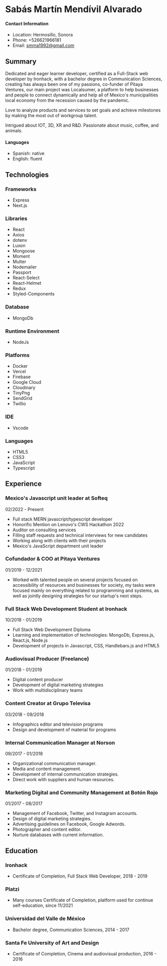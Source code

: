 # Sabás Martín Mendívil Alvarado

#### Contact Information
- Location: Hermosillo, Sonora
- Phone: +526621966181
- Email: smma1992@gmail.com

## Summary

Dedicated and eager learner developer, certified as a Full-Stack web developer by Ironhack, with a bachelor degree in Communication Sciences, creating has always been one of my passions, co-funder of Pitaya Ventures, our main project was Localsumer, a platform to help businesses and people to connect dynamically and help all of Mexico's municipalities local economy from the recession caused by the pandemic.

Love to analyze products and services to set goals and achieve milestones by making the most out of workgroup talent.

Intrigued about IOT, 3D, XR and R&D. Passionate about music, coffee, and animals.

#### Languages
- Spanish: native
- English: fluent

## Technologies

### Frameworks
- Express
- Next.js

### Libraries
- React
- Axios
- dotenv
- Luxon
- Mongoose
- Moment
- Multer
- Nodemailer
- Passport
- React-Select
- React-Helmet
- Redux
- Styled-Components

### Database
- MongoDb

### Runtime Environment
- NodeJs

### Platforms
- Docker
- Vercel
- Firebase
- Google Cloud
- Cloudinary
- TinyPng
- SendGrid
- Twillio

### IDE
- Vscode

### Languages
- HTML5
- CSS3
- JavaScript
- Typescript


## Experience

### Mexico's Javascript unit leader at Softeq
02/2022 - Present
- Full stack MERN javascript/typescript developer
- Honorific Mention on Lenovo's CWS Hackathon 2022
- Auditor on consulting services
- Filling staff requests and technical interviews for new candidates
- Working along with clients with their projects
- Mexico's JavaScript department unit leader

### Cofundador & COO at Pitaya Ventures
01/2019 - 12/2021
- Worked with talented people on several projects focused on accessibility of resources and businesses for society, my tasks were focused mainly on everything related to programming and systems, as well as jointly designing strategies for our startup's next steps.

### Full Stack Web Development Student at Ironhack
10/2018 - 01/2019
- Full Stack Web Development Diploma
- Learning and implementation of technologies: MongoDb, Express.js, React.js, Node.js
- Development of projects in Javascript, CSS, Handlebars.js and HTML5

### Audiovisual Producer (Freelance)
01/2018 - 01/2019
- Digital content producer
- Development of digital marketing strategies
- Work with multidisciplinary teams

### Content Creator at Grupo Televisa
03/2018 - 09/2018
- Infographics editor and television programs
- Design and development of material for programs

### Internal Communication Manager at Norson
09/2017 - 01/2018
- Organizational communication manager.
- Media and content management.
- Development of internal communication strategies.
- Direct work with suppliers and human resources.

### Marketing Digital and Community Management at Botón Rojo
01/2017 - 08/2017
- Management of Facebook, Twitter, and Instagram accounts.
- Design of digital marketing strategies.
- Advertising guidelines on Facebook, Google Adwords.
- Photographer and content editor.
- Nurture databases with current information.

## Education

### Ironhack
- Certificate of Completion, Full Stack Web Developer, 2018 - 2019

### Platzi
- Many courses Certificate of Completion, platform used for continue self-education, since 11/2021

### Universidad del Valle de México
- Bachelor degree, Communication Sciences, 2014 - 2017

### Santa Fe University of Art and Design
- Certificate of Completion, Cinema and audiovisual production, 2016 - 2016
